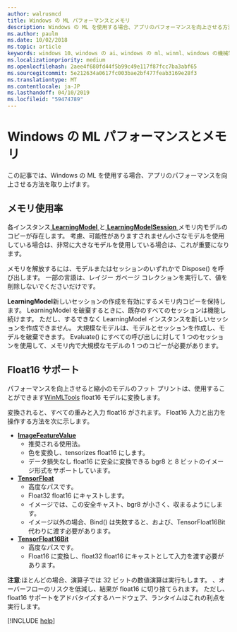 ```yaml
---
author: walrusmcd
title: Windows の ML パフォーマンスとメモリ
description: Windows の ML を使用する場合、アプリのパフォーマンスを向上させる方法について説明します。
ms.author: paulm
ms.date: 10/02/2018
ms.topic: article
keywords: windows 10、windows の ai、windows の ml、winml、windows の機械学習
ms.localizationpriority: medium
ms.openlocfilehash: 2aee4f680fd44f5b99c49e117f87fcc7ba3abf65
ms.sourcegitcommit: 5e212634a0617fc003bae2bf477feab3169e28f3
ms.translationtype: MT
ms.contentlocale: ja-JP
ms.lasthandoff: 04/10/2019
ms.locfileid: "59474789"
---
```

# <a name="windows-ml-performance-and-memory"></a>Windows の ML パフォーマンスとメモリ

この記事では、Windows の ML を使用する場合、アプリのパフォーマンスを向上させる方法を取り上げます。

## <a name="memory-utilization"></a>メモリ使用率

各インスタンス[ **LearningModel** ](https://docs.microsoft.com/uwp/api/windows.ai.machinelearning.learningmodel)と[ **LearningModelSession** ](https://docs.microsoft.com/uwp/api/windows.ai.machinelearning.learningmodelsession)メモリ内モデルのコピーが存在します。 考慮、可能性がありますされません小さなモデルを使用している場合は、非常に大きなモデルを使用している場合は、これが重要になります。

メモリを解放するには、モデルまたはセッションのいずれかで Dispose() を呼び出します。 一部の言語は、レイジー ガベージ コレクションを実行して、値を削除しないでくださいだけです。

**LearningModel**新しいセッションの作成を有効にするメモリ内コピーを保持します。 LearningModel を破棄するときに、既存のすべてのセッションは機能し続けます。  ただし、するできなく LearningModel インスタンスを新しいセッションを作成できません。 大規模なモデルは、モデルとセッションを作成し、モデルを破棄できます。 Evaluate() にすべての呼び出しに対して 1 つのセッションを使用して、メモリ内で大規模なモデルの 1 つのコピーが必要があります。

<TODO Asynchronous calling patterns>

## <a name="float16-support"></a>Float16 サポート

パフォーマンスを向上させると縮小のモデルのフット プリントは、使用することができます[WinMLTools](convert-model-winmltools.md#convert-to-floating-point-16) float16 モデルに変換します。

変換されると、すべての重みと入力 float16 がされます。 Float16 入力と出力を操作する方法を次に示します。

* [**ImageFeatureValue**](https://docs.microsoft.com/uwp/api/windows.ai.machinelearning.imagefeaturevalue)
    * 推奨される使用法。
    * 色を変換し、tensorizes float16 にします。
    * データ損失なし float16 に安全に変換できる bgr8 と 8 ビットのイメージ形式をサポートしています。  
* [**TensorFloat**](https://docs.microsoft.com/uwp/api/windows.ai.machinelearning.tensorfloat)
    * 高度なパスです。
    * Float32 float16 にキャストします。
    * イメージでは、この安全キャスト、bgr8 が小さく、収まるようにします。
    * イメージ以外の場合、Bind() は失敗すると、および、TensorFloat16Bit 代わりに渡す必要があります。
* [**TensorFloat16Bit**](https://docs.microsoft.com/uwp/api/windows.ai.machinelearning.tensorfloat16bit)
    * 高度なパスです。
    * Float16 に変換し、float32 float16 にキャストとして入力を渡す必要があります。

**注意**:ほとんどの場合、演算子では 32 ビットの数値演算は実行もします。 、オーバーフローのリスクを低減し、結果が float16 に切り捨てられます。 ただし、float16 サポートをアドバタイズするハードウェア、ランタイムはこれの利点を実行します。

[!INCLUDE [help](includes/get-help.md)]
